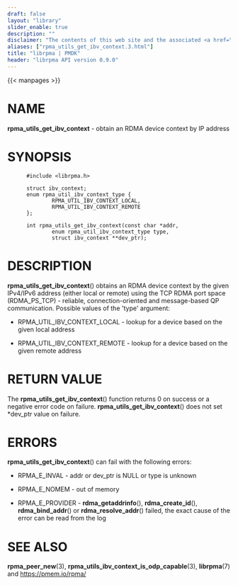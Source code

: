 ```yaml
---
draft: false
layout: "library"
slider_enable: true
description: ""
disclaimer: "The contents of this web site and the associated <a href=\"https://github.com/pmem\">GitHub repositories</a> are BSD-licensed open source."
aliases: ["rpma_utils_get_ibv_context.3.html"]
title: "librpma | PMDK"
header: "librpma API version 0.9.0"
---
```

{{< manpages >}}

[comment]: <> (SPDX-License-Identifier: BSD-3-Clause)
[comment]: <> (Copyright 2020, Intel Corporation)

NAME
====

**rpma\_utils\_get\_ibv\_context** - obtain an RDMA device context by IP
address

SYNOPSIS
========

          #include <librpma.h>

          struct ibv_context;
          enum rpma_util_ibv_context_type {
                  RPMA_UTIL_IBV_CONTEXT_LOCAL,
                  RPMA_UTIL_IBV_CONTEXT_REMOTE
          };

          int rpma_utils_get_ibv_context(const char *addr,
                  enum rpma_util_ibv_context_type type,
                  struct ibv_context **dev_ptr);

DESCRIPTION
===========

**rpma\_utils\_get\_ibv\_context**() obtains an RDMA device context by
the given IPv4/IPv6 address (either local or remote) using the TCP RDMA
port space (RDMA\_PS\_TCP) - reliable, connection-oriented and
message-based QP communication. Possible values of the \'type\'
argument:

-   RPMA\_UTIL\_IBV\_CONTEXT\_LOCAL - lookup for a device based on the
    given local address

-   RPMA\_UTIL\_IBV\_CONTEXT\_REMOTE - lookup for a device based on the
    given remote address

RETURN VALUE
============

The **rpma\_utils\_get\_ibv\_context**() function returns 0 on success
or a negative error code on failure.
**rpma\_utils\_get\_ibv\_context**() does not set \*dev\_ptr value on
failure.

ERRORS
======

**rpma\_utils\_get\_ibv\_context**() can fail with the following errors:

-   RPMA\_E\_INVAL - addr or dev\_ptr is NULL or type is unknown

-   RPMA\_E\_NOMEM - out of memory

-   RPMA\_E\_PROVIDER - **rdma\_getaddrinfo**(), **rdma\_create\_id**(),
    **rdma\_bind\_addr**() or **rdma\_resolve\_addr**() failed, the
    exact cause of the error can be read from the log

SEE ALSO
========

**rpma\_peer\_new**(3),
**rpma\_utils\_ibv\_context\_is\_odp\_capable**(3), **librpma**(7) and
https://pmem.io/rpma/
